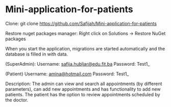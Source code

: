 # Mini-application-for-patients

Clone:
git clone https://github.com/Safijah/Mini-application-for-patients

Restore nuget packages manager:
Right click on Solutions -> Restore NuGet packages

When you start the application, migrations are started automatically and the database is filled in with data.

(SuperAdmin): Username: safija.hubljar@edu.fit.ba Password: Test1_

(Patient) Username: amina@hotmail.com Password: Test1_

Description:
The admin can view and search all appointments (by different parameters), can add new appointments and has functionality to add new patients.
The patient has the option to review appointments scheduled by the doctor.
